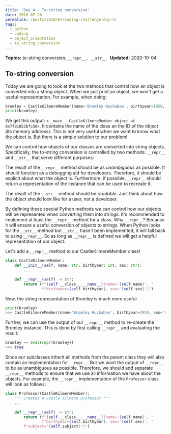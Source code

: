 ```yaml
---
title: 'Day 4 - To-string conversion'
date: 2018-07-26
permalink: /posts/2018/07/coding-challenge-day-4/
tags:
  - python
  - coding
  - object_orientation
  - to_string_conversion
---
```


**Topics:** to-string conversion, ```__repr__, __str__ ```
**Updated:** 2020-10-04

## To-string conversion
Today we are going to look at the two methods that control how an object is converted into a string object. When we just print an object, we won't get a useful representation. For example, when doing:

```python
bromley = CastleKilmereMember(name='Bromley Huckabee', birthyear=1959, sex='male')
print(bromley)
```

We get this output: `<__main__.CastleKilmereMember object at 0x7f81853bfc50>`. It contains the name of the class an the ID of the object (its memory address). This is not very useful when we want to know what the object is. But there is a simple solution to our problem!
   
We can control how objects of our classes are converted into string objects. Specifically, the to-string conversion is controlled by two methods: `__repr__` and `__str__` that serve different purposes:   

The result of the `__repr__` method should be as *unambiguous* as possible. It should function as a debugging aid for developers. Therefore, it should be explicit about what the object is. Furthermore, if possible, `__repr__` should return a representation of the instance that can be used to recreate it.
   
The result of the `__str__` method should be *readable*. Just think about how the object should look like for a user, not a developer.
   
By defining these special Python methods we can control how our objects will be represented when converting them into strings. It's recommended to implement at least the `__repr__` method for a class. Why `__repr__`? Because it will ensure a useful conversion of objects to strings. When Python looks for the `__str__` method but `__str__` hasn't been implemented, it will fall back to using `__repr__`. So as long as `__repr__` is defined we will get a helpful representation of our object.   
   
Let's add a `__repr__` method to our CastleKilmereMember class!

```python
class CastleKilmereMember:
    def __init__(self, name: str, birthyear: int, sex: str):
        ...

    def __repr__(self) -> str:
        return (f"{self.__class__.__name__}(name='{self.name}', "
                f"birthyear={self.birthyear}, sex='{self.sex}')")
```

Now, the string representation of Bromley is much more useful
```python
print(bromley)
>>> CastleKilmereMember(name='Bromley Huckabee', birthyear=1959, sex='male')
```
Further, we can use the output of our `__repr__` method to re-create the Bromley instance. This is done by first calling `__repr__` and evaluating the result:

```python
bromley == eval(repr(bromley))
>>> True
```

Since our subclasses inherit all methods from the parent class they will also contain an implementation for `__repr__`. But we want the output of `__repr__` to be as unambiguous as possible. Therefore, we should add separate `__repr__` methods to ensure that we use all information we have about the objects. For example, the `__repr__` implementation of the `Professor` class will look as follows:

```python
class Professor(CastleKilmereMember):
    """ Creates a Castle Kilmere professor """
    ...

    def __repr__(self) -> str:
        return (f"{self.__class__.__name__}(name='{self.name}', "
                f"birthyear={self.birthyear}, sex='{self.sex}', "
		f"subject='{self.subject}')")
```

